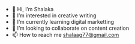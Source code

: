 - 👋 Hi, I’m Shalaka
- 👀 I’m interested in creative writing
- 🌱 I’m currently learning digital marketting
- 💞️ I’m looking to collaborate on content creation
- 📫 How to reach me shalaag77@gmail.com

<!---
Shalaka77/Shalaka77 is a ✨ special ✨ repository because its `README.md` (this file) appears on your GitHub profile.
You can click the Preview link to take a look at your changes.
--->
